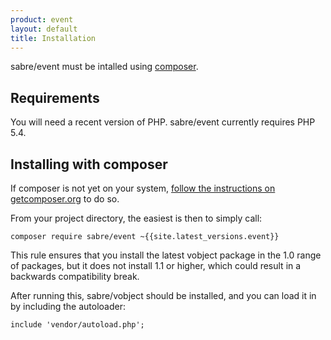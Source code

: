 ```yaml
---
product: event
layout: default
title: Installation
---
```


sabre/event must be intalled using [composer][1].

Requirements
------------

You will need a recent version of PHP. sabre/event currently requires PHP
5.4.

Installing with composer
------------------------

If composer is not yet on your system, [follow the instructions on getcomposer.org][2]
to do so.

From your project directory, the easiest is then to simply call:

    composer require sabre/event ~{{site.latest_versions.event}}

This rule ensures that you install the latest vobject package in the 1.0 range
of packages, but it does not install 1.1 or higher, which could result in a
backwards compatibility break.

After running this, sabre/vobject should be installed, and you can load it in
by including the autoloader:

    include 'vendor/autoload.php';

[1]: http://getcomposer.org/
[2]: https://getcomposer.org/doc/00-intro.md#installation-nix

